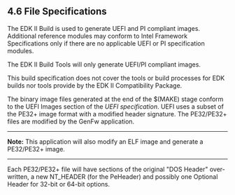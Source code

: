 <!--- @file
  4.6 File Specifications

  Copyright (c) 2008-2019, Intel Corporation. All rights reserved.<BR>

  Redistribution and use in source (original document form) and 'compiled'
  forms (converted to PDF, epub, HTML and other formats) with or without
  modification, are permitted provided that the following conditions are met:

  1) Redistributions of source code (original document form) must retain the
     above copyright notice, this list of conditions and the following
     disclaimer as the first lines of this file unmodified.

  2) Redistributions in compiled form (transformed to other DTDs, converted to
     PDF, epub, HTML and other formats) must reproduce the above copyright
     notice, this list of conditions and the following disclaimer in the
     documentation and/or other materials provided with the distribution.

  THIS DOCUMENTATION IS PROVIDED BY TIANOCORE PROJECT "AS IS" AND ANY EXPRESS OR
  IMPLIED WARRANTIES, INCLUDING, BUT NOT LIMITED TO, THE IMPLIED WARRANTIES OF
  MERCHANTABILITY AND FITNESS FOR A PARTICULAR PURPOSE ARE DISCLAIMED. IN NO
  EVENT SHALL TIANOCORE PROJECT  BE LIABLE FOR ANY DIRECT, INDIRECT, INCIDENTAL,
  SPECIAL, EXEMPLARY, OR CONSEQUENTIAL DAMAGES (INCLUDING, BUT NOT LIMITED TO,
  PROCUREMENT OF SUBSTITUTE GOODS OR SERVICES; LOSS OF USE, DATA, OR PROFITS;
  OR BUSINESS INTERRUPTION) HOWEVER CAUSED AND ON ANY THEORY OF LIABILITY,
  WHETHER IN CONTRACT, STRICT LIABILITY, OR TORT (INCLUDING NEGLIGENCE OR
  OTHERWISE) ARISING IN ANY WAY OUT OF THE USE OF THIS DOCUMENTATION, EVEN IF
  ADVISED OF THE POSSIBILITY OF SUCH DAMAGE.

-->

## 4.6 File Specifications

The EDK II Build is used to generate UEFI and PI compliant images. Additional
reference modules may conform to Intel Framework Specifications only if there
are no applicable UEFI or PI specification modules.

The EDK II Build Tools will only generate UEFI/PI compliant images.

This build specification does not cover the tools or build processes for EDK
builds nor tools provide by the EDK II Compatibility Package.

The binary image files generated at the end of the $(MAKE) stage conform to the
UEFI Images section of the _UEFI specification_. UEFI uses a subset of the
PE32+ image format with a modified header signature. The PE32/PE32+ files are
modified by the GenFw application.

**********
**Note:** This application will also modify an ELF image and generate a
PE32/PE32+ image.
**********

Each PE32/PE32+ file will have sections of the original "DOS Header"
over-written, a new NT_HEADER (for the PeHeader) and possibly one Optional
Header for 32-bit or 64-bit options.

